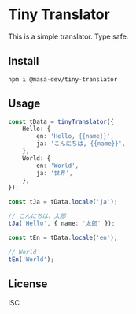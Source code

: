 # Tiny Translator

This is a simple translator. Type safe.

## Install

```
npm i @masa-dev/tiny-translator
```

## Usage

```typescript
const tData = tinyTranslator({
    Hello: {
        en: 'Hello, {{name}}',
        ja: 'こんにちは, {{name}}',
    },
    World: {
        en: 'World',
        ja: '世界',
    },
});

const tJa = tData.locale('ja');

// こんにちは、太郎
tJa('Hello', { name: '太郎' });

const tEn = tData.locale('en');

// World
tEn('World');
```


## License

ISC